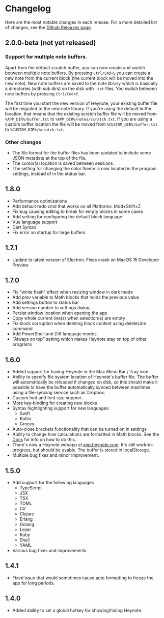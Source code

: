# Changelog

Here are the most notable changes in each release. For a more detailed list of changes, see the [Github Releases page](https://github.com/heyman/heynote/releases).

## 2.0.0-beta (not yet released)

### Support for multiple note buffers. 

Apart from the default scratch buffer, you can now create and switch between multiple note buffers. By pressing `Ctrl/Cmd+S` you can create a new note from the current block (the current block will be moved into the new note). New note buffers are saved to the note library which is basically a directories (with sub dirs) on the disk with `.txt` files. You switch between note buffers by pressing `Ctrl/Cmd+P`.

The first time you start the new version of Heynote, your existing buffer file will be migrated to the new note library. If you're using the default buffer location, that means that the existing scratch buffer file will be moved from `%APP_DIR%/buffer.txt` to `%APP_DIR%/notes/scratch.txt`. If you are using a custom buffer location the file will be moved from `%CUSTOM_DIR%/buffer.txt` to `%CUSTOM_DIR%/scratch.txt`.

### Other changes

- The file format for the buffer files has been updated to include some JSON metadata at the top of the file. 
- The cursor(s) location is saved between sessions.
- The setting for changing the color theme is now located in the program settings, instead of in the status bar.

## 1.8.0

- Performance optimizations
- Add default redo cmd that works on all Platforms. Mod+Shift+Z
- Fix bug causing editing to break for empty blocks in some cases
- Add setting for configuring the default block language
- Vue language support
- Dart Syntax
- Fix error on startup for large buffers

## 1.7.1

- Update to latest version of Electron. Fixes crash on MacOS 15 Developer Preview

## 1.7.0

- Fix "white flash" effect when resizing window in dark mode
- Add prev variable to Math blocks that holds the previous value
- Add settings button to status bar
- Add version number to settings dialog
- Persist window location when opening the app
- Copy whole current line(s) when selection(s) are empty
- Fix block corruption when deleting block content using deleteLine command
- Add PowerShell and Diff language modes
- "Always on top" setting which makes Heynote stay on top of other programs

## 1.6.0

- Added support for having Heynote in the Mac Menu Bar / Tray icon
- Ability to specify file system location of Heynote's buffer file. The buffer will automatically be reloaded if changed on disk, so this should make it possible to have the buffer automatically synced between machines using a file-syncing service such as Dropbox.
- Custom font and font size support.
- More key-binding for creating new blocks
- Syntax hightlighting support for new languages:
  * Swift
  * Kotlin
  * Groovy
- Auto-close brackets functionality that can be turned on in settings
- Ability to change how calculations are formatted in Math blocks. See the [Docs](https://heynote.com/docs/#user-content-changing-how-the-results-of-math-blocks-are-formatted) for info on how to do this.
- There's now a Heynote webapp at [app.heynote.com](https://app.heynote.com). It's still work-in-progress, but should be usable. The buffer is stored in localStorage.
- Multiple bug fixes and minor improvement.


## 1.5.0

- Add support for the following languages
  * TypeScript
  * JSX
  * TSX
  * TOML
  * C#
  * Clojure
  * Erlang
  * Golang
  * Lezer
  * Ruby
  * Shell
  * YAML
- Various bug fixes and improvements

## 1.4.1

- Fixed issue that would sometimes cause auto formatting to freeze the app for long periods.

## 1.4.0

- Added ability to set a global hotkey for showing/hiding Heynote.
